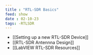 ```yaml
---
title : "RTL-SDR Basics"
feed: show
date : 02-10-23
tags: -RTLSDR
---
```


- [[Setting up a new RTL-SDR Device]]
- [[RTL-SDR Antennna Design]]
- [[LabVIEW RTL-SDR Resources]]
